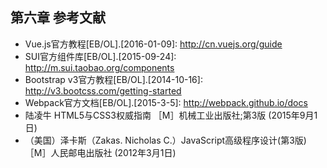 ## 第六章 参考文献

- Vue.js官方教程[EB/OL].[2016-01-09]: http://cn.vuejs.org/guide
- SUI官方组件库[EB/OL].[2015-09-24]: http://m.sui.taobao.org/components
- Bootstrap v3官方教程[EB/OL].[2014-10-16]: http://v3.bootcss.com/getting-started
- Webpack官方文档[EB/OL].[2015-3-5]: http://webpack.github.io/docs
- 陆凌牛 HTML5与CSS3权威指南 ［M］机械工业出版社;第3版 (2015年9月1日)
- （美国）泽卡斯（Zakas. Nicholas C.）JavaScript高级程序设计(第3版) ［M］人民邮电出版社 (2012年3月1日)
